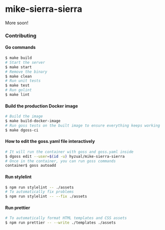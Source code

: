 # mike-sierra-sierra

More soon!

### Contributing

#### Go commands

```sh
$ make build
# Start the server
$ make start
# Remove the binary
$ make clean
# Run unit tests
$ make test
# Run golint
$ make lint
```

#### Build the production Docker image

```sh
# Build the image
$ make build-docker-image
# Run goss tests on the built image to ensure everything keeps working
$ make dgoss-ci
```

#### How to edit the goss.yaml file interactively

```sh
# It will run the container with goss and goss.yaml inside
$ dgoss edit --user=$(id -u) hyzual/mike-sierra-sierra
# Once in the container, you can run goss commands
container$ goss autoadd
```

#### Run stylelint

```sh
$ npm run stylelint -- ./assets
# To automatically fix problems
$ npm run stylelint -- --fix ./assets
```

#### Run prettier

```sh
# To automatically format HTML templates and CSS assets
$ npm run prettier -- --write ./templates ./assets
```
